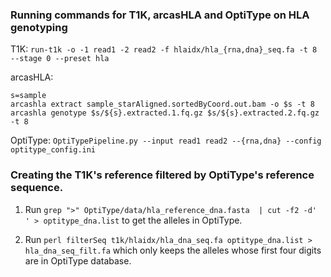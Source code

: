 ### Running commands for T1K, arcasHLA and OptiType on HLA genotyping
T1K:
`
run-t1k -o -1 read1 -2 read2 -f hlaidx/hla_{rna,dna}_seq.fa -t 8 --stage 0 --preset hla
`

arcasHLA:
```
s=sample
arcashla extract sample_starAligned.sortedByCoord.out.bam -o $s -t 8
arcashla genotype $s/${s}.extracted.1.fq.gz $s/${s}.extracted.2.fq.gz -t 8
```

OptiType:
`
OptiTypePipeline.py --input read1 read2 --{rna,dna} --config optitype_config.ini
`

### Creating the T1K's reference filtered by OptiType's reference sequence.

1. Run `grep ">" OptiType/data/hla_reference_dna.fasta  | cut -f2 -d' ' > optitype_dna.list` to get the alleles in OptiType.

2. Run `perl filterSeq t1k/hlaidx/hla_dna_seq.fa optitype_dna.list > hla_dna_seq_filt.fa` which only keeps the alleles whose first four digits are in OptiType database.
